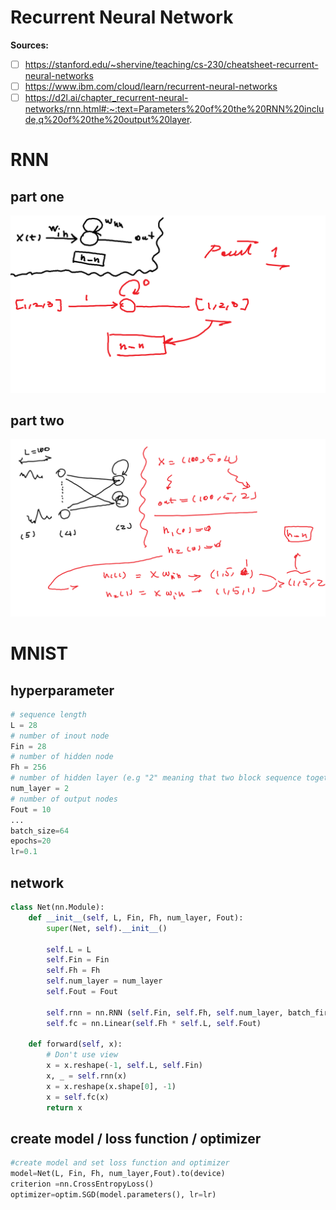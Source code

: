 # Recurrent Neural Network 
**Sources:**
- [ ] https://stanford.edu/~shervine/teaching/cs-230/cheatsheet-recurrent-neural-networks
- [ ] https://www.ibm.com/cloud/learn/recurrent-neural-networks
- [ ] https://d2l.ai/chapter_recurrent-neural-networks/rnn.html#:~:text=Parameters%20of%20the%20RNN%20include,q%20of%20the%20output%20layer.

# RNN
## part one
![](./figs/part_one.png)

## part two
![](./figs/part_two.png)

# MNIST 
## hyperparameter
```python
# sequence length
L = 28
# number of inout node
Fin = 28
# number of hidden node
Fh = 256
# number of hidden layer (e.g "2" meaning that two block sequence together)
num_layer = 2
# number of output nodes
Fout = 10
...
batch_size=64
epochs=20
lr=0.1
```

## network
```python
class Net(nn.Module):
    def __init__(self, L, Fin, Fh, num_layer, Fout):
        super(Net, self).__init__()

        self.L = L
        self.Fin = Fin
        self.Fh = Fh
        self.num_layer = num_layer
        self.Fout = Fout

        self.rnn = nn.RNN (self.Fin, self.Fh, self.num_layer, batch_first=True)
        self.fc = nn.Linear(self.Fh * self.L, self.Fout)

    def forward(self, x):
        # Don't use view
        x = x.reshape(-1, self.L, self.Fin)
        x, _ = self.rnn(x)
        x = x.reshape(x.shape[0], -1)
        x = self.fc(x)
        return x
```

## create model / loss function / optimizer 
```python
#create model and set loss function and optimizer
model=Net(L, Fin, Fh, num_layer,Fout).to(device)
criterion =nn.CrossEntropyLoss()
optimizer=optim.SGD(model.parameters(), lr=lr)
```
